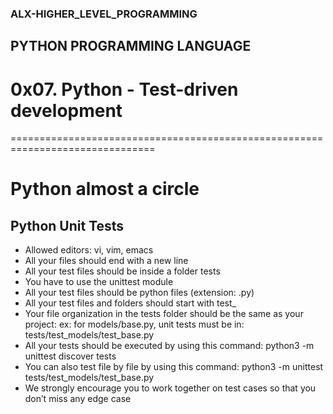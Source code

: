 ### ALX-HIGHER_LEVEL_PROGRAMMING
## PYTHON PROGRAMMING LANGUAGE
# 0x07. Python - Test-driven development

===============================================================================
# Python almost a circle

## Python Unit Tests
* Allowed editors: vi, vim, emacs
* All your files should end with a new line
* All your test files should be inside a folder tests
* You have to use the unittest module
* All your test files should be python files (extension: .py)
* All your test files and folders should start with test_
* Your file organization in the tests folder should be the same as your project: ex: for models/base.py, unit tests must be in: tests/test_models/test_base.py
* All your tests should be executed by using this command: 
    python3 -m unittest discover tests
* You can also test file by file by using this command: 
    python3 -m unittest tests/test_models/test_base.py
* We strongly encourage you to work together on test cases so that you don’t miss any edge case